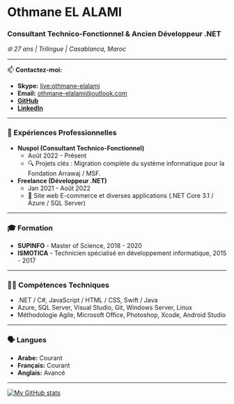 # Othmane EL ALAMI
### Consultant Technico-Fonctionnel & Ancien Développeur .NET
*🌐 27 ans | Trilingue | Casablanca, Maroc*

---

📫 **Contactez-moi:**
- **Skype:** [live:othmane-elalami](https://join.skype.com/invite/zfezw7Ykc3ZH)
- **Email:** [othmane-elalami@outlook.com](mailto:othmane-elalami@outlook.com)
- **[GitHub](https://github.com/Othmane-ElAlami)** 
- **[LinkedIn](https://www.linkedin.com/in/Othmane-ElAlami)** 

---

### 💼 Expériences Professionnelles
- **Nuspol (Consultant Technico-Fonctionnel)**
  - Août 2022 - Présent
  - 🔍 Projets clés : Migration complète du système informatique pour la Fondation Arrawaj / MSF.
- **Freelance (Développeur .NET)**
  - Jan 2021 - Août 2022
  - 🛒 Site web E-commerce et diverses applications (.NET Core 3.1 / Azure / SQL Server)

---

### 🎓 Formation
- **SUPINFO** - Master of Science, 2018 - 2020
- **ISMOTICA** - Technicien spécialisé en développement informatique, 2015 - 2017

---

### 👨‍💻 Compétences Techniques
- .NET / C#, JavaScript / HTML / CSS, Swift / Java
- Azure, SQL Server, Visual Studio, Git, Windows Server, Linux
- Méthodologie Agile, Microsoft Office, Photoshop, Xcode, Android Studio

---

### 🗣️ Langues
- **Arabe:** Courant
- **Français:** Courant
- **Anglais:** Avancé

---

[![My GitHub stats](https://github-readme-stats-othmane-elalami.vercel.app/api?username=Othmane-ElAlami&count_private=true&hide=stars,prs&show_icons=true&theme=transparent)](https://github.com/Othmane-ElAlami/github-readme-stats)
